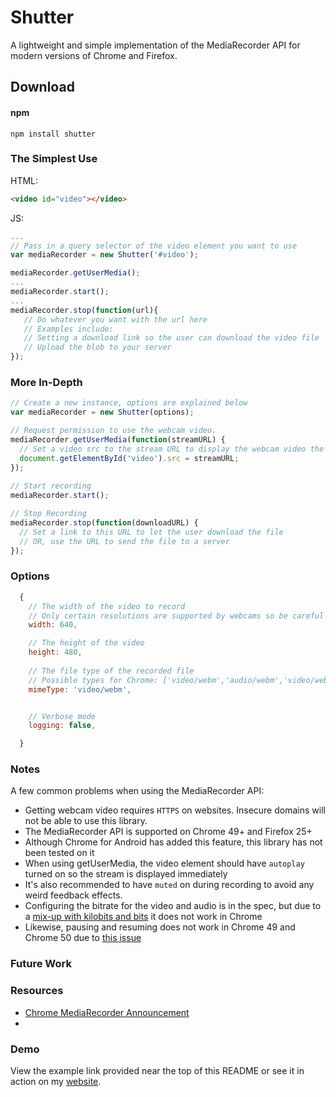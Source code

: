# Shutter 

A lightweight and simple implementation of the MediaRecorder API for modern versions of Chrome and Firefox. 

## Download

#### npm
```
npm install shutter
```


### The Simplest Use

HTML:
```html
<video id="video"></video>
```

JS:
```js
...
// Pass in a query selector of the video element you want to use
var mediaRecorder = new Shutter('#video');

mediaRecorder.getUserMedia();
...
mediaRecorder.start();
...
mediaRecorder.stop(function(url){
   // Do whatever you want with the url here
   // Examples include:
   // Setting a download link so the user can download the video file
   // Upload the blob to your server
});

```



### More In-Depth


``` js
// Create a new instance, options are explained below
var mediaRecorder = new Shutter(options);

// Request permission to use the webcam video.
mediaRecorder.getUserMedia(function(streamURL) {
  // Set a video src to the stream URL to display the webcam video the user
  document.getElementById('video').src = streamURL;
});
 
// Start recording
mediaRecorder.start();

// Stop Recording
mediaRecorder.stop(function(downloadURL) {
  // Set a link to this URL to let the user download the file
  // OR, use the URL to send the file to a server
});


```

### Options

```js
  {
    // The width of the video to record
    // Only certain resolutions are supported by webcams so be careful
    width: 640,

    // The height of the video
    height: 480,
    
    // The file type of the recorded file
    // Possible types for Chrome: ['video/webm','audio/webm','video/webm;codecs=vp8','video/webm;codecs=vp9'];
    mimeType: 'video/webm',


    // Verbose mode
    logging: false,

  }
```
 
### Notes

A few common problems when using the MediaRecorder API:

- Getting webcam video requires `HTTPS` on websites. Insecure domains will not be able to use this library.
- The MediaRecorder API is supported on Chrome 49+ and Firefox 25+
- Although Chrome for Android has added this feature, this library has not been tested on it
- When using getUserMedia, the video element should have `autoplay` turned on so the stream is displayed immediately
- It's also recommended to have `muted` on during recording to avoid any weird feedback effects.
- Configuring the bitrate for the video and audio is in the spec, but due to a [mix-up with kilobits and bits](https://bugs.chromium.org/p/chromium/issues/detail?id=605750&can=1&q=MediaRecorder%20bitrate&colspec=ID%20Pri%20M%20Stars%20ReleaseBlock%20Component%20Status%20Owner%20Summary%20OS%20Modified) it does not work in Chrome 
- Likewise, pausing and resuming does not work in Chrome 49 and Chrome 50 due to [this issue](https://bugs.chromium.org/p/chromium/issues/detail?id=593560&can=1&q=MediaRecorder%20pausing&colspec=ID%20Pri%20M%20Stars%20ReleaseBlock%20Component%20Status%20Owner%20Summary%20OS%20Modified)


### Future Work


### Resources

 - [Chrome MediaRecorder Announcement](https://developers.google.com/web/updates/2016/01/mediarecorder?hl=en)
 - 

### Demo
View the example link provided near the top of this README or see it in action on my
[website](http://www.connoratherton.com/walkway).